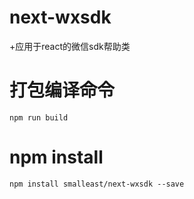 # next-wxsdk

+应用于react的微信sdk帮助类


# 打包编译命令

```
npm run build

```

# npm install
```
npm install smalleast/next-wxsdk --save
```
